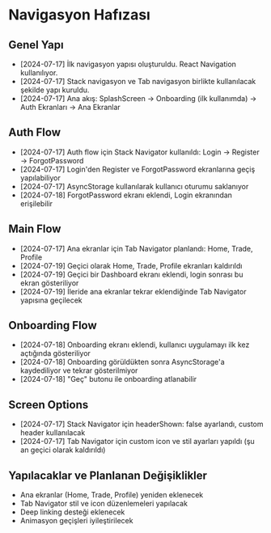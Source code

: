 # Navigasyon Hafızası

## Genel Yapı

- [2024-07-17] İlk navigasyon yapısı oluşturuldu. React Navigation kullanılıyor.
- [2024-07-17] Stack navigasyon ve Tab navigasyon birlikte kullanılacak şekilde yapı kuruldu.
- [2024-07-17] Ana akış: SplashScreen -> Onboarding (ilk kullanımda) -> Auth Ekranları -> Ana Ekranlar

## Auth Flow

- [2024-07-17] Auth flow için Stack Navigator kullanıldı: Login -> Register -> ForgotPassword
- [2024-07-17] Login'den Register ve ForgotPassword ekranlarına geçiş yapılabiliyor
- [2024-07-17] AsyncStorage kullanılarak kullanıcı oturumu saklanıyor
- [2024-07-18] ForgotPassword ekranı eklendi, Login ekranından erişilebilir

## Main Flow

- [2024-07-17] Ana ekranlar için Tab Navigator planlandı: Home, Trade, Profile
- [2024-07-19] Geçici olarak Home, Trade, Profile ekranları kaldırıldı
- [2024-07-19] Geçici bir Dashboard ekranı eklendi, login sonrası bu ekran gösteriliyor
- [2024-07-19] İleride ana ekranlar tekrar eklendiğinde Tab Navigator yapısına geçilecek

## Onboarding Flow

- [2024-07-18] Onboarding ekranı eklendi, kullanıcı uygulamayı ilk kez açtığında gösteriliyor
- [2024-07-18] Onboarding görüldükten sonra AsyncStorage'a kaydediliyor ve tekrar gösterilmiyor
- [2024-07-18] "Geç" butonu ile onboarding atlanabilir

## Screen Options

- [2024-07-17] Stack Navigator için headerShown: false ayarlandı, custom header kullanılacak
- [2024-07-17] Tab Navigator için custom icon ve stil ayarları yapıldı (şu an geçici olarak kaldırıldı)

## Yapılacaklar ve Planlanan Değişiklikler

- Ana ekranlar (Home, Trade, Profile) yeniden eklenecek
- Tab Navigator stil ve icon düzenlemeleri yapılacak
- Deep linking desteği eklenecek
- Animasyon geçişleri iyileştirilecek
